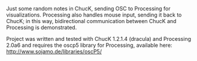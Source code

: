 Just some random notes in ChucK, sending OSC to Processing for visualizations.
Processing also handles mouse input, sending it back to ChucK; in this way,
bidirectional communication between ChucK and Processing is demonstrated.

Project was written and tested with ChucK 1.2.1.4 (dracula) and Processing
2.0a6 and requires the oscp5 library for Processing, available here:
http://www.sojamo.de/libraries/oscP5/
